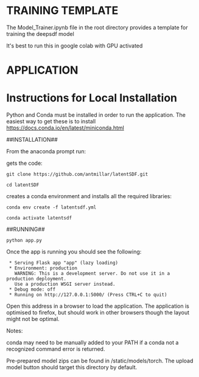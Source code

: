 
# TRAINING TEMPLATE

The Model_Trainer.ipynb file in the root directory provides a template for training the deepsdf model

It's best to run this in google colab with GPU activated 


# APPLICATION

# Instructions for Local Installation



Python and Conda must be installed in order to run the application. The easiest way to get these is to install https://docs.conda.io/en/latest/miniconda.html


##INSTALLATION##

From the anaconda prompt run:

gets the code:

	git clone https://github.com/antmillar/latentSDF.git

	cd latentSDF

creates a conda environment and installs all the required libraries:

	conda env create -f latentsdf.yml 

	conda activate latentsdf

##RUNNING##

	python app.py

Once the app is running you should see the following:


	 * Serving Flask app "app" (lazy loading)
	 * Environment: production
	   WARNING: This is a development server. Do not use it in a production deployment.
	   Use a production WSGI server instead.
	 * Debug mode: off
	 * Running on http://127.0.0.1:5000/ (Press CTRL+C to quit)

Open this address in a browser to load the application. The application is optimised to firefox, but should work in other browsers though the layout might not be optimal.




Notes:

conda may need to be manually added to your PATH if a conda not a recognized command error is returned.

Pre-prepared model zips can be found in /static/models/torch. The upload model button should target this directory by default.




 
